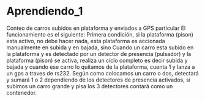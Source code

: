 # Aprendiendo_1
Conteo de carros subidos en plataforma y enviados a GPS particular
El funcionamiento es el siguiente:
Primera condición, si la plataforma (pison) esta activo, no debe hacer nada, esta plataforma es accionada manualmente en subida y en bajada, sino
Cuando un carro esta subido en la plataforma y es detectado por un detector de presencia (pulsador) y la plataforma (pison) se activa, realiza un ciclo completo
es decir subida y bajada y cuando ese carro lo quitamos de la plataforma, cuenta 1 y lanza a un gps a traves de rs232.
Según como colocamos un carro o dos, detectará y sumará 1 o 2 dependiendo de los detectores de presencia activados, si subimos un carro grande y pisa los 3 detectores
contará como un contenedor.
